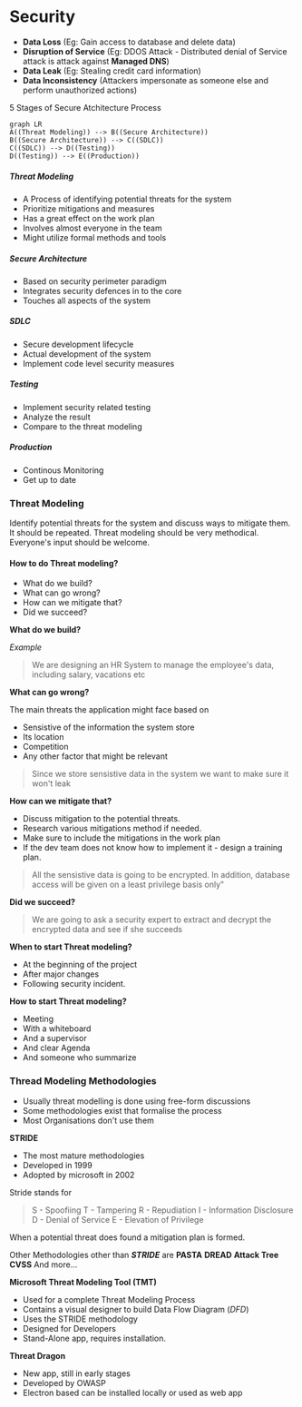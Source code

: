 # Security

 - **Data Loss**  (Eg: Gain access to database and delete data)
 - **Disruption of Service** (Eg: DDOS Attack - Distributed denial of Service attack is attack against **Managed DNS**)
 - **Data Leak** (Eg: Stealing credit card information) 
 - **Data Inconsistency** (Attackers impersonate as someone else and perform unauthorized actions)

5 Stages of Secure Atchitecture Process

``` mermaid
graph LR
A((Threat Modeling)) --> B((Secure Architecture))
B((Secure Architecture)) --> C((SDLC))
C((SDLC)) --> D((Testing))
D((Testing)) --> E((Production))
```

##### Threat Modeling
- A Process of identifying potential threats for the system
- Prioritize mitigations and measures
- Has a great effect on the work plan
- Involves almost everyone in the team
- Might utilize formal methods and tools

##### Secure Architecture
- Based on security perimeter paradigm
- Integrates security defences in to the core
- Touches all aspects of the system

##### SDLC
- Secure development lifecycle
- Actual development of the system
- Implement code level security measures

##### Testing
- Implement security related testing
- Analyze the result
- Compare to the threat modeling

##### Production
- Continous Monitoring
- Get up to date


### Threat Modeling
Identify potential threats for the system and discuss ways to mitigate them. It should be repeated.
Threat modeling should be very methodical. Everyone's input should be welcome.
#### How to do Threat modeling?
- What do we build?
- What can go wrong?
- How can we mitigate that?
- Did we succeed?

**What do we build?**

*Example*
>We are designing an HR System to manage the employee's data, including salary, vacations etc

**What can go wrong?**

The main threats the application might face based on
- Sensistive of the information the system store
- Its location
- Competition
- Any other factor that might be relevant

> Since we store sensistive data in the system we want to make sure it won't leak

**How can we mitigate that?** 
- Discuss mitigation to the potential threats.
- Research various mitigations method if needed.
- Make sure to include the mitigations in the work plan
- If the dev team does not know how to implement it -  design a training plan.

> All the sensistive data is going to be encrypted. In addition, database access will be given on a least privilege basis only"

**Did we succeed?**

> We are going to ask a security expert to extract and decrypt the encrypted data and see if she succeeds

**When to start Threat modeling?**
- At the beginning of the project
- After major changes
- Following security incident.

**How to start Threat modeling?**
- Meeting
- With a whiteboard
- And a supervisor
- And clear Agenda
- And someone who summarize
### Thread Modeling Methodologies
- Usually threat modelling is done using free-form discussions
- Some methodologies exist that formalise the process
- Most Organisations don't use them

**STRIDE**
- The most mature methodologies
- Developed in 1999
- Adopted by microsoft in 2002

Stride stands for 

>S - Spoofiing
T - Tampering
R - Repudiation
I - Information Disclosure
D - Denial of Service
E - Elevation of Privilege

When a potential threat does found a mitigation plan is formed.

Other Methodologies other than ***STRIDE*** are 
**PASTA**
**DREAD**
**Attack Tree**
**CVSS**
And more...

**Microsoft Threat Modeling Tool (TMT)**
- Used for a complete Threat Modeling Process
- Contains a visual designer to build Data Flow Diagram (*DFD*)
- Uses the STRIDE methodology
- Designed for Developers
- Stand-Alone app, requires installation.

**Threat Dragon**
- New app, still in early stages
- Developed by OWASP
- Electron based can be installed locally or used as web app





